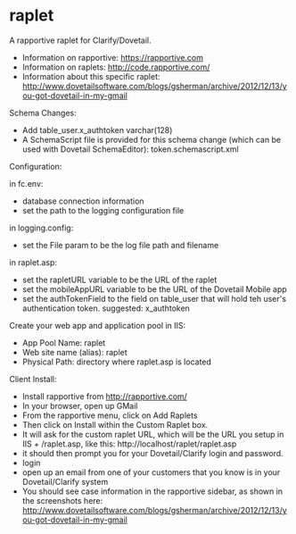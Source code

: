 raplet
======
A rapportive raplet for Clarify/Dovetail.

* Information on rapportive: https://rapportive.com
* Information on raplets: http://code.rapportive.com/
* Information about this specific raplet: http://www.dovetailsoftware.com/blogs/gsherman/archive/2012/12/13/you-got-dovetail-in-my-gmail

Schema Changes:
* Add table_user.x_authtoken varchar(128)
* A SchemaScript file is provided for this schema change (which can be used with Dovetail SchemaEditor): token.schemascript.xml

Configuration:

in fc.env:
* database connection information
* set the path to the logging configuration file

in logging.config:
* set the File param to be the log file path and filename

in raplet.asp:
* set the rapletURL variable to be the URL of the raplet
* set the mobileAppURL variable to be the URL of the Dovetail Mobile app 
* set the authTokenField to the field on table_user that will hold teh user's authentication token. suggested: x_authtoken

Create your web app and application pool in IIS:
* App Pool Name: raplet
* Web site name (alias): raplet
* Physical Path: directory where raplet.asp is located

Client Install:
* Install rapportive from http://rapportive.com/
* In your browser, open up GMail
* From the rapportive menu, click on Add Raplets
* Then click on Install within the Custom Raplet box.
* It will ask for the custom raplet URL, which will be the URL you setup in IIS + /raplet.asp, like this: http://localhost/raplet/raplet.asp
* it should then prompt you for your Dovetail/Clarify login and password.
* login
* open up an email from one of your customers that you know is in your Dovetail/Clarify system
* You should see case information in the rapportive sidebar, as shown in the screenshots here: 
  http://www.dovetailsoftware.com/blogs/gsherman/archive/2012/12/13/you-got-dovetail-in-my-gmail







